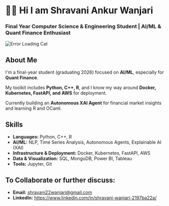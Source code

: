 # 👋🏻 Hi I am Shravani Ankur Wanjari  
### Final Year Computer Science & Engineering Student | AI/ML & Quant Finance Enthusiast  

![Error Loading Cat](https://media1.tenor.com/m/N8vyVQh1E-gAAAAd/error-loading.gif)


## About Me

I'm a final-year student (graduating 2026) focused on **AI/ML**, especially for **Quant Finance**.

My toolkit includes **Python, C++, R**, and I know my way around **Docker, Kubernetes, FastAPI, and AWS** for deployment.

Currently building an **Autonomous XAI Agent** for financial market insights and learning R and OCaml.

## Skills

- **Languages:** Python, C++, R  
- **AI/ML:** NLP, Time Series Analysis, Autonomous Agents, Explainable AI (XAI)  
- **Infrastructure & Deployment:** Docker, Kubernetes, FastAPI, AWS  
- **Data & Visualization:** SQL, MongoDB, Power BI, Tableau  
- **Tools:** Jupyter, Git



## To Collaborate or further discuss:

* **Email:** shravani22wanjari@gmail.com
* **LinkedIn:** https://www.linkedin.com/in/shravani-wanjari-2197ba22a/
